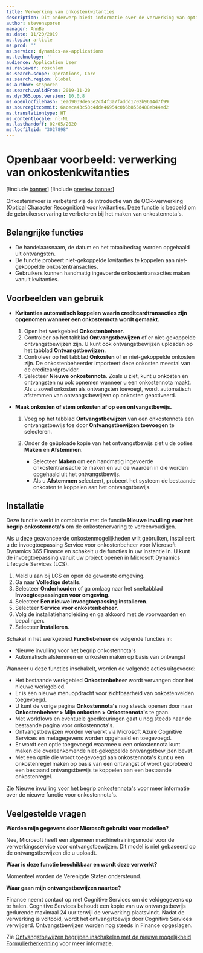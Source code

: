 ```yaml
---
title: Verwerking van onkostenkwitanties
description: Dit onderwerp biedt informatie over de verwerking van optische tekenherkenning (OCR) voor kwitanties. Deze functie is bedoeld om de gebruikerservaring te verbeteren bij het maken van onkostennota's in Microsoft Dynamics 365 Finance.
author: stevensporen
manager: AnnBe
ms.date: 11/20/2019
ms.topic: article
ms.prod: ''
ms.service: dynamics-ax-applications
ms.technology: ''
audience: Application User
ms.reviewer: roschlom
ms.search.scope: Operations, Core
ms.search.region: Global
ms.author: stsporen
ms.search.validFrom: 2019-11-20
ms.dyn365.ops.version: 10.0.8
ms.openlocfilehash: 1ead9039de63e2cf4f3a7faddd1702b9614d7f99
ms.sourcegitcommit: 6aceca43c53c4dde46954c0b6b855d488eb44ed2
ms.translationtype: HT
ms.contentlocale: nl-NL
ms.lasthandoff: 02/05/2020
ms.locfileid: "3027898"
---
```

# <a name="public-preview-expense-receipt-processing"></a>Openbaar voorbeeld: verwerking van onkostenkwitanties

[!include [banner](../includes/banner.md)]
[!include [preview banner](../includes/preview-banner.md)]


Onkosteninvoer is verbeterd via de introductie van de OCR-verwerking (Optical Character Recognition) voor kwitanties. Deze functie is bedoeld om de gebruikerservaring te verbeteren bij het maken van onkostennota's.

## <a name="key-features"></a>Belangrijke functies

- De handelaarsnaam, de datum en het totaalbedrag worden opgehaald uit ontvangsten.
- De functie probeert niet-gekoppelde kwitanties te koppelen aan niet-gekoppelde onkostentransacties.
- Gebruikers kunnen handmatig ingevoerde onkostentransacties maken vanuit kwitanties.

## <a name="usage-examples"></a>Voorbeelden van gebruik

- **Kwitanties automatisch koppelen waarin creditcardtransacties zijn opgenomen wanneer een onkostennota wordt gemaakt.**

    1. Open het werkgebied **Onkostenbeheer**.
    2. Controleer op het tabblad **Ontvangstbewijzen** of er niet-gekoppelde ontvangstbewijzen zijn. U kunt ook ontvangstbewijzen uploaden op het tabblad **Ontvangstbewijzen**.
    3. Controleer op het tabblad **Onkosten** of er niet-gekoppelde onkosten zijn. De onkostenbeheerder importeert deze onkosten meestal van de creditcardprovider.
    4. Selecteer **Nieuwe onkostennota**. Zoals u ziet, kunt u onkosten en ontvangsten nu ook opnemen wanneer u een onkostennota maakt. Als u zowel onkosten als ontvangsten toevoegt, wordt automatisch afstemmen van ontvangstbewijzen op onkosten geactiveerd.

- **Maak onkosten of stem onkosten af op een ontvangstbewijs.**

    1. Voeg op het tabblad **Ontvangstbewijzen** van een onkostennota een ontvangstbewijs toe door **Ontvangstbewijzen toevoegen** te selecteren.
    2. Onder de geüploade kopie van het ontvangstbewijs ziet u de opties **Maken** en **Afstemmen**.

        - Selecteer **Maken** om een handmatig ingevoerde onkostentransactie te maken en vul de waarden in die worden opgehaald uit het ontvangstbewijs.
        - Als u **Afstemmen** selecteert, probeert het systeem de bestaande onkosten te koppelen aan het ontvangstbewijs.

## <a name="installation"></a>Installatie

Deze functie werkt in combinatie met de functie **Nieuwe invulling voor het begrip onkostennota's** om de onkostenervaring te vereenvoudigen.

Als u deze geavanceerde onkostenmogelijkheden wilt gebruiken, installeert u de invoegtoepassing Service voor onkostenbeheer voor Microsoft Dynamics 365 Finance en schakelt u de functies in uw instantie in. U kunt de invoegtoepassing vanuit uw project openen in Microsoft Dynamics Lifecycle Services (LCS).

1. Meld u aan bij LCS en open de gewenste omgeving.
2. Ga naar **Volledige details**.
3. Selecteer **Onderhouden** of ga omlaag naar het sneltabblad **Invoegtoepassingen voor omgeving**.
4. Selecteer **Een nieuwe invoegtoepassing installeren**.
5. Selecteer **Service voor onkostenbeheer**.
6. Volg de installatiehandleiding en ga akkoord met de voorwaarden en bepalingen.
7. Selecteer **Installeren**.

Schakel in het werkgebied **Functiebeheer** de volgende functies in:

- Nieuwe invulling voor het begrip onkostennota's
- Automatisch afstemmen en onkosten maken op basis van ontvangst

Wanneer u deze functies inschakelt, worden de volgende acties uitgevoerd:

- Het bestaande werkgebied **Onkostenbeheer** wordt vervangen door het nieuwe werkgebied.
- Er is een nieuwe menuopdracht voor zichtbaarheid van onkostenvelden toegevoegd.
- U kunt de vorige pagina **Onkostennota's** nog steeds openen door naar **Onkostenbeheer > Mijn onkosten > Onkostennota's** te gaan.
- Met workflows en eventuele goedkeuringen gaat u nog steeds naar de bestaande pagina voor onkostennota's.
- Ontvangstbewijzen worden verwerkt via Microsoft Azure Cognitive Services en metagegevens worden opgehaald en toegevoegd.
- Er wordt een optie toegevoegd waarmee u een onkostennota kunt maken die overeenkomende niet-gekoppelde ontvangstbewijzen bevat.
- Met een optie die wordt toegevoegd aan onkostennota's kunt u een onkostenregel maken op basis van een ontvangst of wordt geprobeerd een bestaand ontvangstbewijs te koppelen aan een bestaande onkostenregel.

Zie [Nieuwe invulling voor het begrip onkostennota's](ExpenseWorkspaceNew.md) voor meer informatie over de nieuwe functie voor onkostennota's.

## <a name="frequently-asked-questions"></a>Veelgestelde vragen

**Worden mijn gegevens door Microsoft gebruikt voor modellen?**

Nee, Microsoft heeft een algemeen machinetrainingsmodel voor de verwerkingsservice voor ontvangstbewijzen. Dit model is niet gebaseerd op de ontvangstbewijzen die u uploadt.

**Waar is deze functie beschikbaar en wordt deze verwerkt?**

Momenteel worden de Verenigde Staten ondersteund.

**Waar gaan mijn ontvangstbewijzen naartoe?**

Finance neemt contact op met Cognitive Services om de veldgegevens op te halen. Cognitive Services behoudt een kopie van uw ontvangstbewijs gedurende maximaal 24 uur terwijl de verwerking plaatsvindt. Nadat de verwerking is voltooid, wordt het ontvangstbewijs door Cognitive Services verwijderd. Ontvangstbewijzen worden nog steeds in Finance opgeslagen.

Zie [Ontvangstbewijzen begrijpen inschakelen met de nieuwe mogelijkheid Formulierherkenning](https://azure.microsoft.com/blog/enable-receipt-understanding-with-form-recognizer-s-new-capability/) voor meer informatie.
